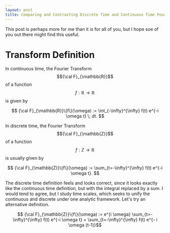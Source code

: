 ```yaml
---
layout: post
title: Comparing and Contrasting Discrete Time and Continuous Time Fourier Transforms
---
```


This post is perhaps more for me than it is for all of you, but I hope soe of you out there might find this useful.

# Transform Definition
In continuous time, the Fourier Transform $${\cal F}_{\mathbb{R}}$$ of a function $$f:\mathbb{R} \rightarrow \mathbb{R}$$ is given by

$$ {\cal F}_{\mathbb{R}}\{f\}(\omega) := \int_{-\infty}^{\infty} f(t) e^{-i \omega t} \; dt. $$

In discrete time, the Fourier Transform $${\cal F}_{\mathbb{Z}}$$ of a function $$f:\mathbb{Z} \rightarrow \mathbb{R}$$ is usually given by

$$ {\cal F}_{\mathbb{Z}}\{f\}(\omega) := \sum_{t=-\infty}^{\infty} f(t) e^{-i \omega t}. $$

The discrete time definition feels and looks correct, since it looks exactly like the continuous time definition, but with the integral replaced by a sum. I would tend to agree, but I study time scales, which seeks to unify the continuous and discrete under one analytic framework. Let's try an alternative definition.

$$ {\cal F}_{\mathbb{Z}}\{f\}(\omega) := e^{i \omega} \sum_{t=-\infty}^{\infty} f(t) e^{-i \omega t} = \sum_{t=-\infty}^{\infty} f(t) e^{- i \omega (t-1)}$$
